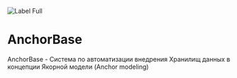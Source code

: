 ![Label Full](https://user-images.githubusercontent.com/57846789/146906105-443f8e0d-b9a9-49c3-b96e-12dc814c983f.png)
# AnchorBase
AnchorBase - Система по автоматизации внедрения Хранилищ данных в концепции Якорной модели (Anchor modeling)
